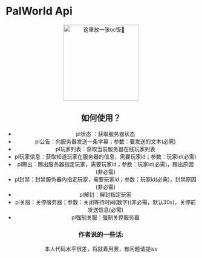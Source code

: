 <!-- markdownlint-disable MD033 MD036 MD041 -->
# PalWorld Api

<p align="center">
  <a href="https://huanxinbot.com/"><img src="https://raw.githubusercontent.com/huanxin996/nonebot_plugin_hx-yinying/main/.venv/hx_img.png" width="200" height="200" alt="这里放一张oc饭🤤"></a>
</p>

<div align="center">

## 如何使用？

- pl状态 ：获取服务器状态
- pl公告：向服务器发送一条字幕；参数：要发送的文本(必需)
- pl玩家列表：获取当前服务器在线玩家列表
- pl玩家信息：获取知道玩家在服务器的信息，需要玩家id；参数：玩家id(必需)
- pl踢出：踢出服务器指定玩家，需要玩家id；参数：玩家id(必需)，踢出原因(非必需)
- pl封禁：封禁服务器内指定玩家，需要玩家id；参数：玩家id(必需)，封禁原因(非必需)
- pl解封：解封指定玩家
- pl关服：关停服务器；参数：关闭等待时间(数字)(非必需，默认30s)，关停前发送信息(必需)
- pl强制关服：强制关停服务器

### 作者说的一些话: 

本人代码水平很差，将就着用罢，有问题请提iss

